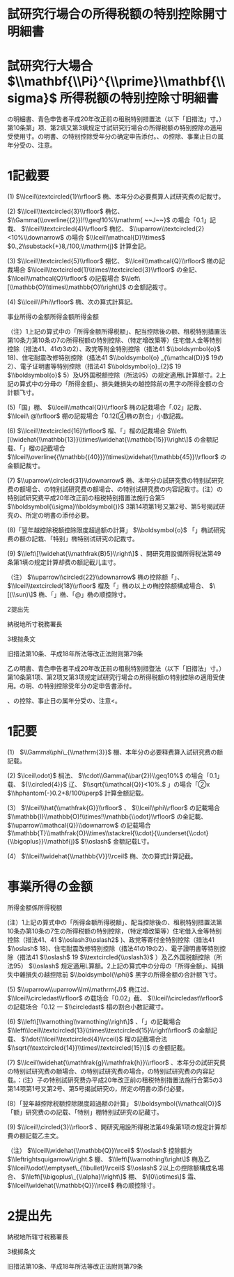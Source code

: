 # 試研究行場合の所得税额の特别控除開寸明細書

# 試研究行大場合 $\\mathbf{\\Pi}^{\\prime}\\mathbf{\\sigma}$ 所得税额の特别控除寸明細書

の明細書、青色申告者平成20年改正前の租税特别措置法（以下「旧措法」寸。）第10条第」项、第2填又第3填规定寸試研究行場合の所得税额の特别控除の適用受使用寸。の明書、の特别控除受年分の确定申告添付。、の控除、事業止日の属年分受の、注意。

# 1記截要

(1) $\\lceil\\textcircled{1}\\rfloor$ 椭、本年分の必要费算人試研究费の記裁寸。

(2) $\\lceil\\textcircled{3}\\rfloor$ 椭忆、 $\\Gamma(\\overline{{2}})!\\geq!10%\\mathrm{ ~~J~~}$ の場合「0.1」記栽、 $\\lceil\\textcircled{4}\\rfloor$ 椭忆、 $\\uparrow\\textcircled{2}<10%\\downarrow$ の場合 $\\lceil\\mathcal{D}\\times$ $0.,2\\substack{+}8,/100,\\mathrm{j}$ 計算金記。

(3) $\\lceil\\textcircled{5}\\rfloor$ 棚忆、 $\\lceil\\mathcal{Q}\\rfloor$ 椭の記裁場合 $\\lceil\\textcircled{1}\\times\\textcircled{3}\\rfloor$ の金記、 $\\lceil\\mathcal{Q}\\rfloor$ の記载場合 $\\left\[\\mathbb{O}\\times\\mathbb{O}\\right\]$ の金额記裁寸。

(4) $\\lceil\\Phi\\rfloor$ 椭、次の算式計算記。

事业所得の金额所得金额所得金额

（注）1上記の算式中の「所得金额所得税额」、配当控除後の额、租税特别措置法第10条力第10条の7の所得税额の特别控除、（特定增改築等）住宅借人金等特别控除（措法41、41の3の2）、政党等附金特别控除（措法41 $\\boldsymbol{o}$ 18)、住宅耐震改修特别控除（措法41 $\\boldsymbol{o} _{\\mathcal{D}}$ 19の2）、電子证明書等特别控除（措法41 $\\boldsymbol{o}_{2}$ 19 $\\boldsymbol{o}$ 5）及U外国税额控除（所法95）の规定適用L計算额寸。2上記の算式中の分母の「所得金额」、損失雜損失の越控除前の黑字の所得金额の合計额飞寸。

(5)「国」棚、 $\\lceil\\mathcal{Q}\\rfloor$ 椭の記栽場合「.02」記裁、 $\\lceil\ @\\rfloor$ 棚の記裁場合「0.12(④椭の割合」小数記裁。

(6) $\\lceil\\textcircled{16}\\rfloor$ 榴、「」榴の記裁場合 $\\left\[\\widehat{\\mathbb{13}}\\times\\widehat{\\mathbb{15}}\\right\]$ の金额記载、「」榴の記截場合 $\\lceil\\overline{{\\mathbb{(40}}}\\times\\widehat{\\mathbb{45}}\\rfloor$ の金额記裁寸。

(7) $\\uparrow\\circled{31}\\downarrow$ 椭、本年分の試研究费の特别試研究费の额場合、の特别試研究费の额場合、の特别试研究费の内容記栽寸。(注）の特别試研究费平成20年改正前の租税特别措置法施行合第5 $\\boldsymbol{\\sigma}\\boldsymbol{)}$ 3第14项第1号又第2号、第5号揭試研究の、所定の明書の添付必要。

(8)「翌年越控除税额控除限度超過额の計算」 $\\boldsymbol{o}$ 「」椭試研宪费の额の記栽、「特别」椭特别试研究の記裁寸。

(9) $\\left\[\\widehat{\\mathfrak{B}5}\\right\]$ 、開研究用設備所得税法第49条第1填の规定計算却费の额記截儿主寸。

（注） $\\uparrow\\circled{22}\\downarrow$ 椭の控除额「」、 $\\lceil\\textcircled{18}\\rfloor$ 榴及「」椭の以上の椭控除额構成場合、 $\[(\\sun)\]$ 椭、「」椭、「@」椭の顺控除寸。

2提出先

納税地所寸税務署長

3根抛条文

旧措法第10条、平成18年所法等改正法附则第79条

乙の明書、青色申告者平成20年改正前の租税特别措暨法（以下「旧措法」寸。）第10条第1项、第2项又第3项规定試研究行場合の所得税额の特别控除の適用受使用。の明、の特别控除受年分の定申告書添付。

、の控除、事止日の属年分受の、注意<。

# 1記要

(1） $\\Gamma\\phi\_{\\mathrm{3}}$ 棚、本年分の必要释费算入試研究费の额記载。

(2) $\\lceil\\odot}$ 榈法、 $\\cdot\\Gamma(\\bar{2})\\geq10%$ の場合「0.1」载、 ${\\circled{4}}$ 辽、 $\\sqrt{\\mathcal{Q}}<10%.$ 」の場合「②x $\\hphantom{-}0.2+8/100\\perp$ 計算金额記载。

(3） $\\lceil\\hat{\\mathfrak{G}}\\rfloor$ 、 $\\lceil\\phi\\rfloor$ の記載場合 $\\mathbb{I}\\mathbb{O}!\\times!\\mathbb{\\odot}\\rfloor$ の金記載、 $\\uparrow\\mathcal{Q})\\downarrow$ の記载場合 $\\mathbb{T}\\mathfrak{O}\\times\\stackrel{\\cdot}{\\underset{\\cdot}{\\bigoplus}}\\mathbf{j}$ $\\oslash$ 金额記载L寸。

(4） $\\lceil\\widehat{\\mathbb{V}}\\rceil$ 椭、次の算式計算記截。

# 事業所得の金额

所得金额係所得税额

(注）1上記の算式中の「所得金额所得税额」、配当控除後の、租税特别措置法第10条办第10条の7生の所得税额の特别控除，（特定增改築等）住宅借入金等特别控除（措法41、41 $\\oslash3\\oslash2$ )、政党等寄付金特别控除（措法41 $\\oslash$ 18)、住宅耐震改修特别控除（措法41の19の2）、電子證明書等特别控除（措法41 $\\oslash$ 19 $\\textcircled{\\oslash3}$ ）及乙外国税额控除（所法95） $\\oslash$ 规定適用L算额。2上記の算式中の分母の「所得金额」、純損失中雜損失の越控除前 $\\boldsymbol{\\phi}$ 黑字の所得金额の合計额飞寸。

(5) $\\uparrow\\uparrow\\Im\\mathrm{J}$ 椭江过、 $\\lceil\\circledast\\rfloor$ の载场合「0.02」截、 $\\lceil\\circledast\\rfloor$ の記载场合「0.12 一 $\\circledast$ 榻の割合小数記藏寸。

(6) $\\left\[\\varnothing\\varnothing\\right\]$ 、「」の記載場合 $\\left\\lceil\\textcircled{13}\\times\\textcircled{15}\\right\\rfloor$ の金额記载、 $\\dot{\\lceil\\textcircled{4}\\rceil}$ 榴の記截場合法 $\\sqrt{\\textcircled{14}}\\times\\textcircled{15}\]$ の金额記截。

(7) $\\lceil\\widehat{\\mathfrak{g}\\mathfrak{h}}\\rfloor$ 、本年分の試研究费の特别試研究费の额場合、の特别試研究费の場合，の特别試研究费の内容記载。：(注）子の特别試研究费办平成20年改正前の租税特别措置法施行合第5の3第14项第1号又第2号、第5号揭試研究の，所定の明書の添付必要。

(8）「翌年越控除税额控除限度超過额の計算」 $\\boldsymbol{\\mathcal{O}}$ 「额」研究费のの記载、「特别」棚特别試研究の記藏寸。

(9) $\\lceil\\circled{3}\\rfloor$ 、開研究用設所得税法第49条第1项の规定計算却費の额記载乙主文。

（注） $\\lceil\\widehat{\\mathbb{Q}}\\rceil$ $\\oslash$ 控除额方 $\\leftrightsquigarrow\\right.$ 棚、 $\\left\[\\varnothing\\right\]$ 椭及乙 $\\lceil\\odot\\emptyset\_{\\bullet}\\rceil$ $\\oslash$ 2以上の控除额構成名場合、 $\\left\[\\bigoplus\_{\\alpha}\\right\]$ 棚、 $\[0\\otimes\]$ 霜、 $\\lceil\\widehat{\\mathbb{Q}}\\rceil$ 椭の顺控除寸。

# 2提出先

納税地所辖寸税務署長

3根掷条文

旧措法第10条、平成18年所法等改正法附则第79条